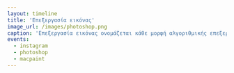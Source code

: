```yaml
---
layout: timeline
title: 'Επεξεργασία εικόνας'
image_url: /images/photoshop.png
caption: 'Επεξεργασία εικόνας ονομάζεται κάθε μορφή αλγοριθμικής επεξεργασίας, ανάλυσης και χειρισμού ψηφιακών δεδομένων εικόνας.'
events:
  - instagram
  - photoshop
  - macpaint
---
```


